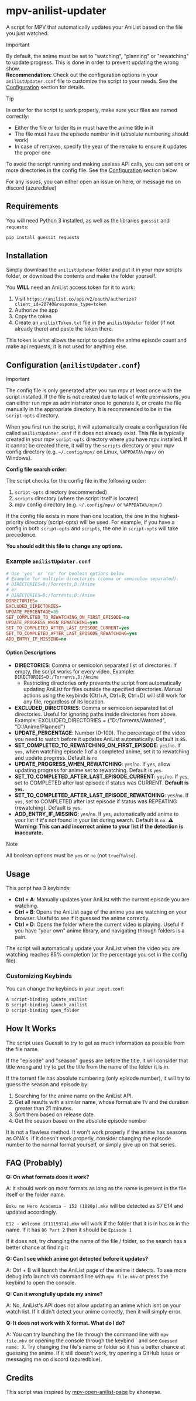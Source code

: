 # mpv-anilist-updater

A script for MPV that automatically updates your AniList based on the file you just watched.

> [!IMPORTANT]
> By default, the anime must be set to "watching", "planning" or "rewatching" to update progress. This is done in order to prevent updating the wrong show.<br>
> **Recommendation:** Check out the configuration options in your `anilistUpdater.conf` file to customize the script to your needs. See the [Configuration](#configuration-anilistupdaterconf) section for details.<br>

> [!TIP]
> In order for the script to work properly, make sure your files are named correctly:<br>
>
> - Either the file or folder its in must have the anime title in it<br>
> - The file must have the episode number in it (absolute numbering should work)<br>
> - In case of remakes, specify the year of the remake to ensure it updates the proper one<br>
>
> To avoid the script running and making useless API calls, you can set one or more directories in the config file. See the [Configuration](#configuration-anilistupdaterconf) section below.

For any issues, you can either open an issue on here, or message me on discord (azuredblue)

## Requirements

You will need Python 3 installed, as well as the libraries `guessit` and `requests`:

```bash
pip install guessit requests
```

## Installation

Simply download the `anilistUpdater` folder and put it in your mpv scripts folder, or download the contents and make the folder yourself.

You **WILL** need an AniList access token for it to work:

1. Visit `https://anilist.co/api/v2/oauth/authorize?client_id=20740&response_type=token`
2. Authorize the app
3. Copy the token
4. Create an `anilistToken.txt` file in the `anilistUpdater` folder (if not already there) and paste the token there.

This token is what allows the script to update the anime episode count and make api requests, it is not used for anything else.

## Configuration (`anilistUpdater.conf`)

> [!IMPORTANT]
> The config file is only generated after you run mpv at least once with the script installed. If the file is not created due to lack of write permissions, you can either run mpv as administrator once to generate it, or create the file manually in the appropriate directory. It is recommended to be in the `script-opts` directory.

When you first run the script, it will automatically create a configuration file called `anilistUpdater.conf` if it does not already exist. This file is typically created in your mpv `script-opts` directory where you have mpv installed. If it cannot be created there, it will try the `scripts` directory or your mpv config directory (e.g. `~/.config/mpv/` on Linux, `%APPDATA%/mpv/` on Windows).

**Config file search order:**

The script checks for the config file in the following order:

1. `script-opts` directory (recommended)
2. `scripts` directory (where the script itself is located)
3. mpv config directory (e.g. `~/.config/mpv/` or `%APPDATA%/mpv/`)

If the config file exists in more than one location, the one in the highest-priority directory (script-opts) will be used. For example, if you have a config in both `script-opts` and `scripts`, the one in `script-opts` will take precedence.

**You should edit this file to change any options.**

### Example `anilistUpdater.conf`

```ini
# Use 'yes' or 'no' for boolean options below
# Example for multiple directories (comma or semicolon separated):
# DIRECTORIES=D:/Torrents,D:/Anime
# or
# DIRECTORIES=D:/Torrents;D:/Anime
DIRECTORIES=
EXCLUDED_DIRECTORIES=
UPDATE_PERCENTAGE=85
SET_COMPLETED_TO_REWATCHING_ON_FIRST_EPISODE=no
UPDATE_PROGRESS_WHEN_REWATCHING=yes
SET_TO_COMPLETED_AFTER_LAST_EPISODE_CURRENT=yes
SET_TO_COMPLETED_AFTER_LAST_EPISODE_REWATCHING=yes
ADD_ENTRY_IF_MISSING=no
```

#### Option Descriptions

- **DIRECTORIES**: Comma or semicolon separated list of directories. If empty, the script works for every video. Example: `DIRECTORIES=D:/Torrents,D:/Anime`
  - Restricting directories only prevents the script from automatically updating AniList for files outside the specified directories. Manual actions using the keybinds (Ctrl+A, Ctrl+B, Ctrl+D) will still work for any file, regardless of its location.
- **EXCLUDED_DIRECTORIES**: Comma or semicolon separated list of directories. Useful for ignoring paths inside directories from above. Example: EXCLUDED_DIRECTORIES = {"D:/Torrents/Watched", "D:/Anime/Planned"}
- **UPDATE_PERCENTAGE**: Number (0-100). The percentage of the video you need to watch before it updates AniList automatically. Default is `85`.
- **SET_COMPLETED_TO_REWATCHING_ON_FIRST_EPISODE**: `yes`/`no`. If `yes`, when watching episode 1 of a completed anime, set it to rewatching and update progress. Default is `no`.
- **UPDATE_PROGRESS_WHEN_REWATCHING**: `yes`/`no`. If `yes`, allow updating progress for anime set to rewatching. Default is `yes`.
- **SET_TO_COMPLETED_AFTER_LAST_EPISODE_CURRENT**: `yes`/`no`. If `yes`, set to COMPLETED after last episode if status was CURRENT. **Default is `yes`.**
- **SET_TO_COMPLETED_AFTER_LAST_EPISODE_REWATCHING**: `yes`/`no`. If `yes`, set to COMPLETED after last episode if status was REPEATING (rewatching). Default is `yes`.
- **ADD_ENTRY_IF_MISSING**: `yes`/`no`. If `yes`, automatically add anime to your list if it's not found in your list during search. Default is `no`. **⚠️ Warning: This can add incorrect anime to your list if the detection is inaccurate.**

> [!NOTE]
> All boolean options must be `yes` or `no` (not `true`/`false`).

## Usage

This script has 3 keybinds:

- **Ctrl + A**: Manually updates your AniList with the current episode you are watching.
- **Ctrl + B**: Opens the AniList page of the anime you are watching on your browser. Useful to see if it guessed the anime correctly.
- **Ctrl + D**: Opens the folder where the current video is playing. Useful if you have "your own" anime library, and navigating through folders is a pain.

The script will automatically update your AniList when the video you are watching reaches 85% completion (or the percentage you set in the config file).

### Customizing Keybinds

You can change the keybinds in your `input.conf`:

```bash
A script-binding update_anilist
B script-binding launch_anilist
D script-binding open_folder
```

## How It Works

The script uses Guessit to try to get as much information as possible from the file name.

If the "episode" and "season" guess are before the title, it will consider that title wrong and try to get the title from the name of the folder it is in.

If the torrent file has absolute numbering (only episode number), it will try to guess the season and episode by:

1. Searching for the anime name on the AniList API.
2. Get all results with a similar name, whose format are `TV` and the duration greater than 21 minutes.
3. Sort them based on release date.
4. Get the season based on the absolute episode number

It is not a flawless method. It won't work properly if the anime has seasons as ONA's. If it doesn't work properly, consider
changing the episode number to the normal format yourself, or simply give up on that series.

## FAQ (Probably)

**Q: On what formats does it work?**

A: It should work on most formats as long as the name is present in the file itself or the folder name.

`Boku no Hero Academia - 152 (1080p).mkv` will be detected as S7 E14 and updated accordingly.

`E12 - Welcome [F1119374].mkv` will work if the folder that it is in has `86` in the name. If it has `86 Part 2` then it should be `Episode 1`

If it does not, try changing the name of the file / folder, so the search has a better chance at finding it

**Q: Can I see which anime got detected before it updates?**

A: Ctrl + B will launch the AniList page of the anime it detects. To see more debug info launch via command line with `mpv file.mkv` or press the `` ` `` keybind to open the console.

**Q: Can it wrongfully update my anime?**

A: No, AniList's API does not allow updating an anime which isnt on your watch list. If it didn't detect your anime correctly, then it will
simply error.

**Q: It does not work with X format. What do I do?**

A: You can try launching the file through the command line with `mpv file.mkv` or opening the console through the keybind \` and see `Guessed name: X`. Try changing the file's name or folder so it has
a better chance at guessing the anime. If it still doesn't work, try opening a GitHub issue or messaging me on discord (azuredblue).

## Credits

This script was inspired by [mpv-open-anilist-page](https://github.com/ehoneyse/mpv-open-anilist-page) by ehoneyse.
